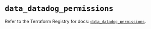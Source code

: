 # `data_datadog_permissions`

Refer to the Terraform Registry for docs: [`data_datadog_permissions`](https://registry.terraform.io/providers/datadog/datadog/3.75.0/docs/data-sources/permissions).

